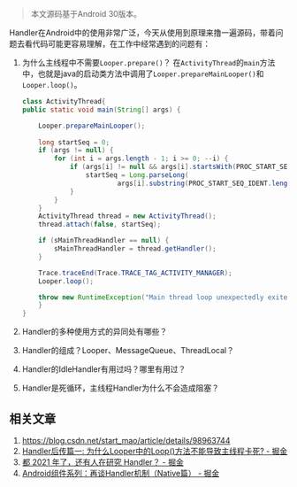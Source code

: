 >本文源码基于Android 30版本。


Handler在Android中的使用非常广泛，今天从使用到原理来撸一遍源码，带着问题去看代码可能更容易理解，在工作中经常遇到的问题有：
1. 为什么主线程中不需要`Looper.prepare()`？
    在`ActivityThread`的`main`方法中，也就是java的启动类方法中调用了`Looper.prepareMainLooper()`和`Looper.loop()`。
    ```java
    class ActivityThread{
    public static void main(String[] args) {

        Looper.prepareMainLooper();
        
        long startSeq = 0;
        if (args != null) {
            for (int i = args.length - 1; i >= 0; --i) {
                if (args[i] != null && args[i].startsWith(PROC_START_SEQ_IDENT)) {
                    startSeq = Long.parseLong(
                            args[i].substring(PROC_START_SEQ_IDENT.length()));
                }
            }
        }
        ActivityThread thread = new ActivityThread();
        thread.attach(false, startSeq);

        if (sMainThreadHandler == null) {
            sMainThreadHandler = thread.getHandler();
        }

        Trace.traceEnd(Trace.TRACE_TAG_ACTIVITY_MANAGER);
        Looper.loop();

        throw new RuntimeException("Main thread loop unexpectedly exited");
        }
    }
    ```

2. Handler的多种使用方式的异同处有哪些？
3. Handler的组成？Looper、MessageQueue、ThreadLocal？
4. Handler的IdleHandler有用过吗？哪里有用过？
5. Handler是死循环，主线程Handler为什么不会造成阻塞？



##  相关文章
1. https://blog.csdn.net/start_mao/article/details/98963744
2. [Handler后传篇一: 为什么Looper中的Loop()方法不能导致主线程卡死? - 掘金](https://juejin.cn/post/6844903774096457736)
3. [都 2021 年了，还有人在研究 Handler？ - 掘金](https://juejin.cn/post/7020060105773154312#comment)
4. [Android组件系列：再谈Handler机制（Native篇） - 掘金](https://juejin.cn/post/7146239048191836190/)